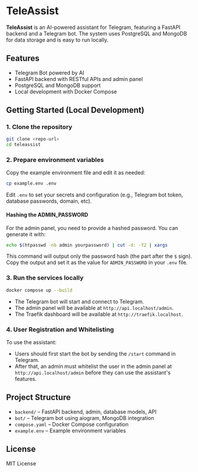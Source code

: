 # TeleAssist

**TeleAssist** is an AI-powered assistant for Telegram, featuring a FastAPI backend and a Telegram bot. The system uses PostgreSQL and MongoDB for data storage and is easy to run locally.

## Features

- Telegram Bot powered by AI
- FastAPI backend with RESTful APIs and admin panel
- PostgreSQL and MongoDB support
- Local development with Docker Compose

## Getting Started (Local Development)

### 1. Clone the repository

```sh
git clone <repo-url>
cd teleassist
```

### 2. Prepare environment variables

Copy the example environment file and edit it as needed:

```sh
cp example.env .env
```

Edit `.env` to set your secrets and configuration (e.g., Telegram bot token, database passwords, domain, etc).

#### Hashing the ADMIN_PASSWORD

For the admin panel, you need to provide a hashed password. You can generate it with:

```sh
echo $(htpasswd -nb admin yourpassword) | cut -d: -f2 | xargs
```

This command will output only the password hash (the part after the `$` sign). Copy the output and set it as the value for `ADMIN_PASSWORD` in your `.env` file.

### 3. Run the services locally

```sh
docker compose up --build
```

- The Telegram bot will start and connect to Telegram.
- The admin panel will be available at `http://api.localhost/admin`.
- The Traefik dashboard will be available at `http://traefik.localhost`.

### 4. User Registration and Whitelisting

To use the assistant:

- Users should first start the bot by sending the `/start` command in Telegram.
- After that, an admin must whitelist the user in the admin panel at `http://api.localhost/admin` before they can use the assistant's features.

## Project Structure

- `backend/` – FastAPI backend, admin, database models, API
- `bot/` – Telegram bot using aiogram, MongoDB integration
- `compose.yaml` – Docker Compose configuration
- `example.env` – Example environment variables

## License

MIT License
